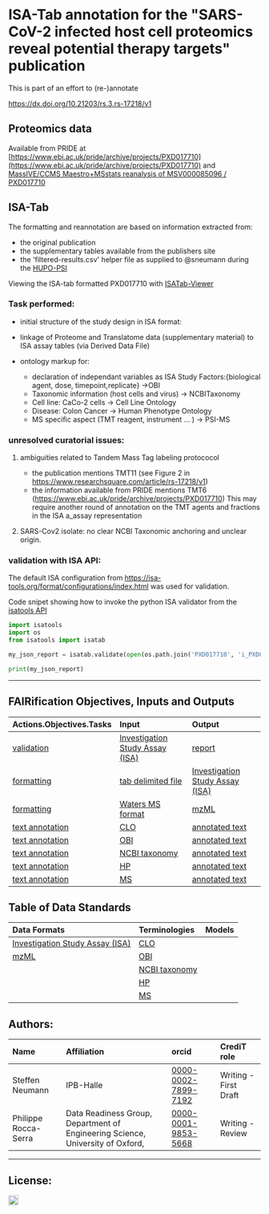 # ISA-Tab annotation for the  "SARS-CoV-2 infected host cell proteomics reveal potential therapy targets" publication

This is part of an effort to (re-)annotate

https://dx.doi.org/10.21203/rs.3.rs-17218/v1

## Proteomics data

Available from PRIDE at [https://www.ebi.ac.uk/pride/archive/projects/PXD017710](https://www.ebi.ac.uk/pride/archive/projects/PXD017710)
and [MassIVE/CCMS Maestro+MSstats reanalysis of MSV000085096 / PXD017710](https://massive.ucsd.edu/ProteoSAFe/result.jsp?task=334df9b4f1af4501bca0a2aa63278a7d&view=display_metadata_results&file=f.RMSV000000308%2F2020-03-22_nuno_334df9b4%2Fmetadata%2FMSV000085096_SARS-CoV-2_proteome_translatome.csv#%7B%22table_sort_history%22%3A%22_dyn_%23Condition_asc%22%7D)

## ISA-Tab


The formatting and reannotation are based on information extracted from:
- the original publication
- the supplementary tables available from the publishers site
- the 'filtered-results.csv' helper file as supplied to @sneumann during the [HUPO-PSI](http://www.psidev.info/hupo-psi-meeting-2020)


Viewing the ISA-tab formatted PXD017710 with [ISATab-Viewer](https://isatools.github.io/PXD017710/isaviewer-demo.html)



### Task performed:

* initial structure of the study design in ISA format:

* linkage of Proteome and Translatome data (supplementary material) to ISA assay tables (via Derived Data File)

* ontology markup for:
	* declaration of independant variables as ISA Study Factors:{biological agent, dose, timepoint,replicate} ->OBI
	* Taxonomic information (host cells and virus) -> NCBITaxonomy
	* Cell line: CaCo-2 cells -> Cell Line Ontology
	* Disease: Colon Cancer -> Human Phenotype Ontology
	* MS specific aspect (TMT reagent, instrument ... ) -> PSI-MS


### unresolved curatorial issues:
 1. ambiguities related to Tandem Mass Tag labeling protococol
    - the publication mentions TMT11 (see Figure 2 in https://www.researchsquare.com/article/rs-17218/v1)
    - the information available from PRIDE mentions TMT6 (https://www.ebi.ac.uk/pride/archive/projects/PXD017710)
    This may require another round of annotation on the TMT agents and fractions in the ISA a_assay representation


 2. SARS-Cov2 isolate: no clear NCBI Taxonomic anchoring and unclear origin.
 
### validation with ISA API:

The default ISA configuration from https://isa-tools.org/format/configurations/index.html was used for validation.

Code snipet showing how to invoke the python ISA validator from the [isatools API](https://pypi.org/project/isatools/)


``` python
import isatools
import os
from isatools import isatab

my_json_report = isatab.validate(open(os.path.join('PXD017710', 'i_PXD017710.txt')))

print(my_json_report)

```


----

## FAIRification Objectives, Inputs and Outputs

| Actions.Objectives.Tasks  | Input | Output  |
| :------------- | :------------- | :------------- |
| [validation](http://edamontology.org/operation_2428)  | [Investigation Study Assay (ISA)](https://fairsharing.org/FAIRsharing.53gp75)  | [report](http://edamontology.org/data_2048)  |
| [formatting](http://edamontology.org/operation_0335)  | [tab delimited file]() |[Investigation Study Assay (ISA)](https://fairsharing.org/FAIRsharing.53gp75)|
| [formatting](http://edamontology.org/operation_3438)  | [Waters MS format]()  | [mzML](https://fairsharing.org/FAIRsharing.26dmba)  |
| [text annotation](http://edamontology.org/operation_3778)  | [CLO](https://fairsharing.org/FAIRsharing.4dvtcz)  | [annotated text](http://edamontology.org/data_3779)  |
| [text annotation](http://edamontology.org/operation_3778)  | [OBI](https://fairsharing.org/FAIRsharing.284e1z)  | [annotated text](http://edamontology.org/data_3779)  |
| [text annotation](http://edamontology.org/operation_3778)  | [NCBI taxonomy](https://fairsharing.org/FAIRsharing.fj07xj)  | [annotated text](http://edamontology.org/data_3779)  |
| [text annotation](http://edamontology.org/operation_3778)  | [HP](https://fairsharing.org/FAIRsharing.kbtt7f)  | [annotated text](http://edamontology.org/data_3779)  |
| [text annotation](http://edamontology.org/operation_3778)  | [MS](https://fairsharing.org/FAIRsharing.sxh2dp)  | [annotated text](http://edamontology.org/data_3779)  |


## Table of Data Standards

| Data Formats  | Terminologies | Models  |
| :------------- | :------------- | :------------- |
| [Investigation Study Assay (ISA)](https://fairsharing.org/FAIRsharing.53gp75)   | [CLO](https://fairsharing.org/FAIRsharing.4dvtcz) |   |
| [mzML](https://fairsharing.org/FAIRsharing.26dmba)  | [OBI](https://fairsharing.org/FAIRsharing.284e1z)  |   |
| | [NCBI taxonomy](https://fairsharing.org/FAIRsharing.fj07xj) |  |
| | [HP](https://fairsharing.org/FAIRsharing.kbtt7f)  |   |
| | [MS](https://fairsharing.org/FAIRsharing.sxh2dp)  |   |



## Authors:

| Name | Affiliation  | orcid | CrediT role  |
| :------------- | :------------- | :------------- |:------------- |
| Steffen Neumann |  IPB-Halle | [0000-0002-7899-7192](https://orcid.org/orcid.org/0000-0002-7899-7192)|  Writing - First Draft|
| Philippe Rocca-Serra | Data Readiness Group, Department of Engineering Science, University of Oxford, | [0000-0001-9853-5668](https://orcid.org/orcid.org/0000-0001-9853-5668) | Writing - Review|

___


## License:

<a href="https://creativecommons.org/licenses/by/4.0/"><img src="https://mirrors.creativecommons.org/presskit/buttons/80x15/png/by-sa.png" height="20"/></a>
